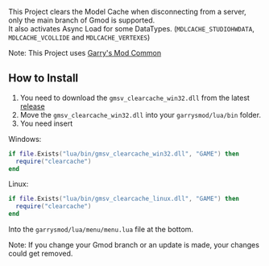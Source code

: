 This Project clears the Model Cache when disconnecting from a server, only the main branch of Gmod is supported.  
It also activates Async Load for some DataTypes. (`MDLCACHE_STUDIOHWDATA`, `MDLCACHE_VCOLLIDE` and `MDLCACHE_VERTEXES`)

Note: This Project uses [Garry's Mod Common](https://github.com/danielga/garrysmod_common)

## How to Install
1. You need to download the `gmsv_clearcache_win32.dll` from the latest [release](https://github.com/RaphaelIT7/gmod-clearcache/releases)  
2. Move the `gmsv_clearcache_win32.dll` into your `garrysmod/lua/bin` folder.
3. You need insert

Windows:
```lua
if file.Exists("lua/bin/gmsv_clearcache_win32.dll", "GAME") then
  require("clearcache")
end
```

Linux:
```lua
if file.Exists("lua/bin/gmsv_clearcache_linux.dll", "GAME") then
  require("clearcache")
end
```

Into the `garrysmod/lua/menu/menu.lua` file at the bottom.

Note: If you change your Gmod branch or an update is made, your changes could get removed.